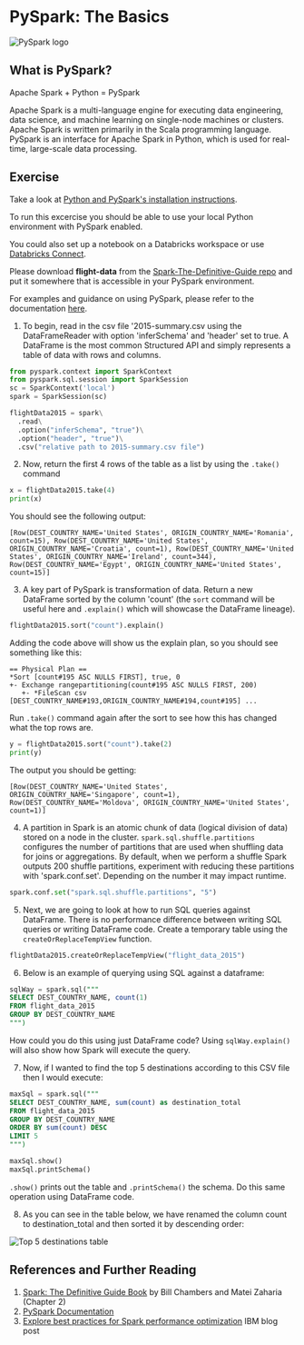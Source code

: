 # PySpark: The Basics

![PySpark logo](https://miro.medium.com/max/800/1*VNdaFCkls0gyJR0ddP1PCQ.png "PySpark logo")

## What is PySpark?

Apache Spark + Python = PySpark

Apache Spark is a multi-language engine for executing data engineering, data science, and machine learning on single-node machines or clusters. Apache Spark is written primarily in the Scala programming language. PySpark is an interface for Apache Spark in Python, which is used for real-time, large-scale data processing.

## Exercise
Take a look at [Python and PySpark's installation instructions](https://github.com/madetech/data-101/blob/main/modules/core/Python.md "Python and PySpark's Installation Instructions").

To run this excercise you should be able to use your local Python environment with PySpark enabled.

You could also set up a notebook on a Databricks workspace or use [Databricks Connect](https://docs.databricks.com/dev-tools/databricks-connect.html).

Please download **flight-data** from the [Spark-The-Definitive-Guide repo](https://github.com/databricks/Spark-The-Definitive-Guide/tree/master/data/flight-data) and put it somewhere that is accessible in your PySpark environment.

For examples and guidance on using PySpark, please refer to the documentation [here](https://spark.apache.org/docs/latest/api/python/reference/api/pyspark.sql.SparkSession.html).

1) To begin, read in the csv file '2015-summary.csv using the DataFrameReader with option 'inferSchema' and 'header' set to true. A DataFrame is the most common Structured API and simply represents a table of data with rows and columns.

```python
from pyspark.context import SparkContext
from pyspark.sql.session import SparkSession
sc = SparkContext('local')
spark = SparkSession(sc)

flightData2015 = spark\
  .read\
  .option("inferSchema", "true")\
  .option("header", "true")\
  .csv("relative path to 2015-summary.csv file")
```

2) Now, return the first 4 rows of the table as a list by using the `.take()` command

```python
x = flightData2015.take(4)
print(x)
```
You should see the following output:

    [Row(DEST_COUNTRY_NAME='United States', ORIGIN_COUNTRY_NAME='Romania', count=15), Row(DEST_COUNTRY_NAME='United States', ORIGIN_COUNTRY_NAME='Croatia', count=1), Row(DEST_COUNTRY_NAME='United States', ORIGIN_COUNTRY_NAME='Ireland', count=344), Row(DEST_COUNTRY_NAME='Egypt', ORIGIN_COUNTRY_NAME='United States', count=15)]

3) A key part of PySpark is transformation of data. Return a new DataFrame sorted by the column 'count' (the `sort` command will be useful here and `.explain()` which will showcase the DataFrame lineage).

```python
flightData2015.sort("count").explain()
```

Adding the code above will show us the explain plan, so you should see something like this:

    == Physical Plan ==
    *Sort [count#195 ASC NULLS FIRST], true, 0
    +- Exchange rangepartitioning(count#195 ASC NULLS FIRST, 200)
       +- *FileScan csv [DEST_COUNTRY_NAME#193,ORIGIN_COUNTRY_NAME#194,count#195] ...

Run `.take()` command again after the sort to see how this has changed what the top rows are.

```python
y = flightData2015.sort("count").take(2)
print(y)
```
The output you should be getting:

    [Row(DEST_COUNTRY_NAME='United States', ORIGIN_COUNTRY_NAME='Singapore', count=1), Row(DEST_COUNTRY_NAME='Moldova', ORIGIN_COUNTRY_NAME='United States', count=1)]

4) A partition in Spark is an atomic chunk of data (logical division of data) stored on a node in the cluster. `spark.sql.shuffle.partitions` configures the number of partitions that are used when shuffling data for joins or aggregations. By default, when we perform a shuffle Spark outputs 200 shuffle partitions, experiment with reducing these partitions with 'spark.conf.set'. Depending on the number it may impact runtime.

```python
spark.conf.set("spark.sql.shuffle.partitions", "5")
```

5) Next, we are going to look at how to run SQL queries against DataFrame. There is no performance difference between writing SQL queries or writing DataFrame code. Create a temporary table using the `createOrReplaceTempView` function.

```python
flightData2015.createOrReplaceTempView("flight_data_2015")
```

6) Below is an example of querying using SQL against a dataframe:

```sql
sqlWay = spark.sql("""
SELECT DEST_COUNTRY_NAME, count(1)
FROM flight_data_2015
GROUP BY DEST_COUNTRY_NAME
""")
```

How could you do this using just DataFrame code? Using `sqlWay.explain()` will also show how Spark will execute the query.

7) Now, if I wanted to find the top 5 destinations according to this CSV file then I would execute:

```sql
maxSql = spark.sql("""
SELECT DEST_COUNTRY_NAME, sum(count) as destination_total
FROM flight_data_2015
GROUP BY DEST_COUNTRY_NAME
ORDER BY sum(count) DESC
LIMIT 5
""")

maxSql.show()
maxSql.printSchema()
```

`.show()` prints out the table and `.printSchema()` the schema. Do this same operation using DataFrame code.

8) As you can see in the table below, we have renamed the column count to destination_total and then sorted it by descending order:

![Top 5 destinations table](https://i.ibb.co/9NhNKQH/countries-table.png "Top 5 destinations table")

## References and Further Reading

1. [Spark: The Definitive Guide Book](https://www.oreilly.com/library/view/spark-the-definitive/9781491912201/ "Spark: The Definitive Guide") by Bill Chambers and Matei Zaharia (Chapter 2)
2. [PySpark Documentation](https://spark.apache.org/docs/latest/api/python/ "PySpark Documentation")
3. [Explore best practices for Spark performance optimization](https://developer.ibm.com/blogs/spark-performance-optimization-guidelines/ "Explore best practices for Spark performance optimization") IBM blog post
